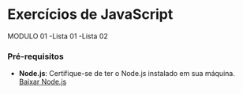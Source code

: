# Exercícios de JavaScript
MODULO 01
-Lista 01
-Lista 02

### Pré-requisitos

- **Node.js**: Certifique-se de ter o Node.js instalado em sua máquina. [Baixar Node.js](https://nodejs.org/)
